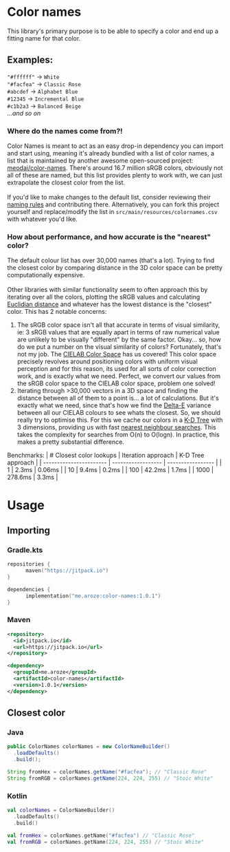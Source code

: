 # Color names

This library's primary purpose is to be able to specify a color and end up a fitting name for that color.

## Examples:<br>
`"#ffffff"` -> `White`<br>
`"#facfea"` -> `Classic Rose`<br>
`#abcdef` -> `Alphabet Blue`<br>
`#12345` -> `Incremental Blue`<br>
`#c1b2a3` -> `Balanced Beige`<br>
*...and so on*

### Where do the names come from?!
Color Names is meant to act as an easy drop-in dependency you can import and start using, meaning it's already bundled with a list of color names, a list that is maintained by another awesome open-sourced project: [meodai/color-names](https://github.com/meodai/color-names/). There's around 16.7 million sRGB colors, obviously not all of these are named, but this list provides plenty to work with, we can just extrapolate the closest color from the list.
<br><br>
If you'd like to make changes to the default list, consider reviewing their [naming rules](https://github.com/meodai/color-names/blob/master/CONTRIBUTING.md) and contributing there. Alternatively, you can fork this project yourself and replace/modify the list in `src/main/resources/colornames.csv` with whatever you'd like.

### How about performance, and how accurate is the "nearest" color?
The default colour list has over 30,000 names (that's a lot). Trying to find the closest color by comparing distance in the 3D color space can be pretty computationally expensive.
<br><br>
Other libraries with similar functionality seem to often approach this by iterating over all the colors, plotting the sRGB values and calculating [Euclidian distance](https://en.wikipedia.org/wiki/Euclidean_distance) and whatever has the lowest distance is the "closest" color. This has 2 notable concerns:
<br>
1. The sRGB color space isn't all that accurate in terms of visual similarity, ie: 3 sRGB values that are equally apart in terms of raw numerical value are unlikely to be visually "different" by the same factor. Okay... so, how do we put a number on the visual similarity of colors? Fortunately, that's not my job. The [CIELAB Color Space](https://en.wikipedia.org/wiki/CIELAB_color_space) has us covered! This color space precisely revolves around positioning colors with uniform visual perception and for this reason, its used for all sorts of color correction work, and is exactly what we need. Perfect, we convert our values from the sRGB color space to the CIELAB color space, problem one solved!
2. Iterating through >30,000 vectors in a 3D space and finding the distance between all of them to a point is... a lot of calculations. But it's exactly what we need, since that's how we find the [Delta-E](https://en.wikipedia.org/wiki/Color_difference#CIELAB_%CE%94E*) variance between all our CIELAB colours to see whats the closest. So, we should really try to optimise this. For this we cache our colors in a [K-D Tree](https://en.wikipedia.org/wiki/K-d_tree) with 3 dimensions, providing us with fast [nearest neighbour searches](https://en.wikipedia.org/wiki/Nearest_neighbor_search). This takes the complexity for searches from O(n) to O(logn). In practice, this makes a pretty substantial difference.

Benchmarks:
| # Closest color lookups | Iteration approach | K-D Tree approach |
| ----------------------- | ------------------ | ----------------- |
| 1                       | 2.3ms              | 0.06ms            |
| 10                      | 9.4ms              | 0.2ms             | 
| 100                     | 42.2ms             | 1.7ms             | 
| 1000                    | 278.6ms            | 3.3ms             |

# Usage

## Importing

### Gradle.kts
```kts
repositories {
      maven("https://jitpack.io")
}

dependencies {
      implementation("me.aroze:color-names:1.0.1")
}
```

### Maven
```xml
<repository>
  <id>jitpack.io</id>
  <url>https://jitpack.io</url>
</repository>

<dependency>
  <groupId>me.aroze</groupId>
  <artifactId>color-names</artifactId>
  <version>1.0.1</version>
</dependency>
```

## Closest color

### Java
```java
public ColorNames colorNames = new ColorNameBuilder()
  .loadDefaults()
  .build();

String fromHex = colorNames.getName("#facfea"); // "Classic Rose"
String fromRGB = colorNames.getName(224, 224, 255) // "Stoic White"
```

### Kotlin
```kt
val colorNames = ColorNameBuilder()
  .loadDefaults()
  .build()

val fromHex = colorNames.getName("#facfea") // "Classic Rose"
val fromRGB = colorNames.getName(224, 224, 255) // "Stoic White"
```
